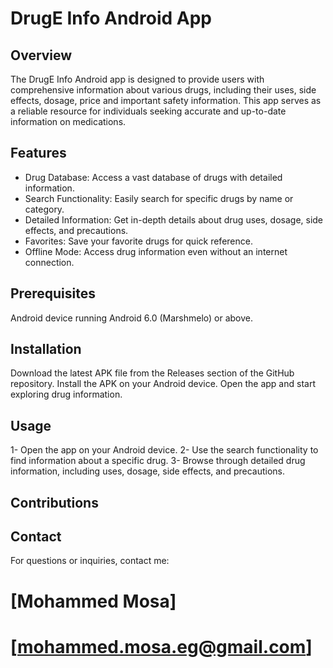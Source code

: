 # DrugE Info Android App
## Overview
The DrugE Info Android app is designed to provide users with comprehensive information about various drugs,
including their uses, side effects, dosage, price and important safety information.
This app serves as a reliable resource for individuals seeking accurate and up-to-date information on medications.

## Features
- Drug Database: Access a vast database of drugs with detailed information.
- Search Functionality: Easily search for specific drugs by name or category.
- Detailed Information: Get in-depth details about drug uses, dosage, side effects, and precautions.
- Favorites: Save your favorite drugs for quick reference.
- Offline Mode: Access drug information even without an internet connection.


## Prerequisites
Android device running Android 6.0 (Marshmelo) or above.
## Installation
Download the latest APK file from the Releases section of the GitHub repository.
Install the APK on your Android device.
Open the app and start exploring drug information.
## Usage
1- Open the app on your Android device.
2- Use the search functionality to find information about a specific drug.
3- Browse through detailed drug information, including uses, dosage, side effects, and precautions.
## Contributions

## Contact
For questions or inquiries, contact me:

# [Mohammed Mosa]
# [mohammed.mosa.eg@gmail.com]
